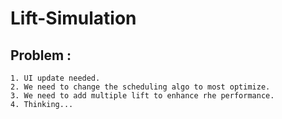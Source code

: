 # Lift-Simulation

## Problem : 
    1. UI update needed.
    2. We need to change the scheduling algo to most optimize.
    3. We need to add multiple lift to enhance rhe performance.
    4. Thinking...